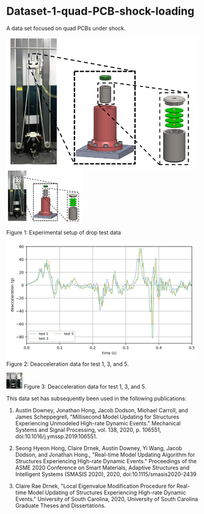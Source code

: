 # Dataset-1-quad-PCB-shock-loading
A data set focused on quad PCBs under shock.

![plot](./images/test_setup.png)
<img src="images/test_setup.png" alt="drawing" width="200"/>

Figure 1: Experimental setup of drop test data

![plot](./images/candata.png)
Figure 2: Deacceleration data for test 1, 3, and 5. 



<a href="https://www.youtube.com/watch?v=Azxv1YyBkQw&ab_channel=ARTS-LabattheUniversityofSouthCarolina"><img src="images/shock_test_system.png" alt="Shock test impact testing" style="width:42px;height:42px;"></a>
Figure 3: Deacceleration data for test 1, 3, and 5. 

This data set has subsequently been used in the following publications:
1. Austin Downey, Jonathan Hong, Jacob Dodson, Michael Carroll, and James Scheppegrell, "Millisecond Model Updating for Structures Experiencing Unmodeled High-rate Dynamic Events." Mechanical Systems and Signal Processing, vol. 138, 2020, p. 106551, doi:10.1016/j.ymssp.2019.106551.

1. Seong Hyeon Hong, Claire Drnek, Austin Downey, Yi Wang, Jacob Dodson, and Jonathan Hong., "Real-time Model Updating Algorithm for Structures Experiencing High-rate Dynamic Events." Proceedings of the ASME 2020 Conference on Smart Materials, Adaptive Structures and Intelligent Systems (SMASIS 2020), 2020, doi:10.1115/smasis2020-2439

1. Claire Rae Drnek, "Local Eigenvalue Modification Procedure for Real-time Model Updating of Structures Experiencing High-rate Dynamic Events." University of South Carolina, 2020, University of South Carolina Graduate Theses and Dissertations.






















